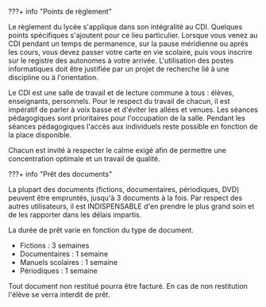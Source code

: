 ???+ info "Points de règlement"

Le règlement du lycée s'applique dans son intégralité au CDI.
Quelques points spécifiques s'ajoutent pour ce lieu particulier.
Lorsque vous venez au CDI pendant un temps de permanence, sur la pause méridienne ou après les cours, vous devez passer votre carte en vie scolaire, puis vous inscrire sur le registre des autonomes à votre arrivée. L'utilisation des postes informatiques doit être justifiée par un projet de recherche lié à une discipline ou à l'orientation.

Le CDI est une salle de travail et de lecture commune à tous : élèves, enseignants, personnels.
Pour le respect du travail de chacun, il est impératif de parler à voix basse et d'éviter les allées et venues.
Les séances pédagogiques sont prioritaires pour l'occupation de la salle.
Pendant les séances pédagogiques l'accès aux individuels reste possible en fonction de la place disponible.

Chacun est invité à respecter le calme exigé afin de permettre une concentration optimale et un travail de qualité.


???+ info "Prêt des documents"
        
La plupart des documents (fictions, documentaires, périodiques, DVD) peuvent être empruntés, jusqu'à 3 documents à la fois.
Par respect des autres utilisateurs, il est INDISPENSABLE d'en prendre le plus grand soin et de les rapporter dans les délais impartis.
 
La durée de prêt varie en fonction du type de document.
 
- Fictions : 3 semaines
- Documentaires : 1 semaine
- Manuels scolaires : 1 semaine
- Périodiques : 1 semaine 

Tout document non restitué pourra être facturé.
En cas de non restitution l'élève se verra interdit de prêt.
